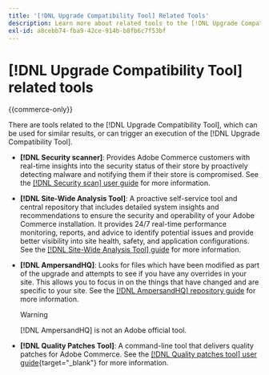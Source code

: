```yaml
---
title: '[!DNL Upgrade Compatibility Tool] Related Tools'
description: Learn more about related tools to the [!DNL Upgrade Compatibility Tool] on your Adobe Commerce project.
exl-id: a8cebb74-fba9-42ce-914b-b8fb6c7f53bf
---
```

# [!DNL Upgrade Compatibility Tool] related tools

{{commerce-only}}

There are tools related to the [!DNL Upgrade Compatibility Tool], which can be used for similar results, or can trigger an execution of the [!DNL Upgrade Compatibility Tool].

- **[!DNL Security scanner]**: Provides Adobe Commerce customers with real-time insights into the security status of their store by proactively detecting malware and notifying them if their store is compromised. See the [[!DNL Security scan] user guide](https://experienceleague.adobe.com/en/docs/commerce-admin/systems/security/security-scan) for more information.

- **[!DNL Site-Wide Analysis Tool]**: A proactive self-service tool and central repository that includes detailed system insights and recommendations to ensure the security and operability of your Adobe Commerce installation. It provides 24/7 real-time performance monitoring, reports, and advice to identify potential issues and provide better visibility into site health, safety, and application configurations. See the [[!DNL Site-Wide Analysis Tool] guide](../../tools/site-wide-analysis-tool/intro.md) for more information.

- **[!DNL AmpersandHQ]**: Looks for files which have been modified as part of the upgrade and attempts to see if you have any overrides in your site. This allows you to focus in on the things that have changed and are specific to your site. See the [[!DNL AmpersandHQ] repository guide](https://github.com/AmpersandHQ) for more information.

   >[!WARNING]
   >
   >[!DNL AmpersandHQ] is not an Adobe official tool.

- **[!DNL Quality Patches Tool]**: A command-line tool that delivers quality patches for Adobe Commerce. See the [[!DNL Quality patches tool] user guide](https://experienceleague.adobe.com/tools/commerce-quality-patches/index.html){target="_blank"} for more information.
